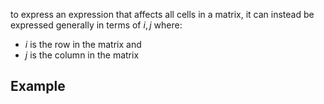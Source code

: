 to express an expression that affects all cells in a matrix, it can instead be expressed generally in terms of $i,j$ where:

- $i$ is the row in the matrix and
- $j$ is the column in the matrix

## Example
